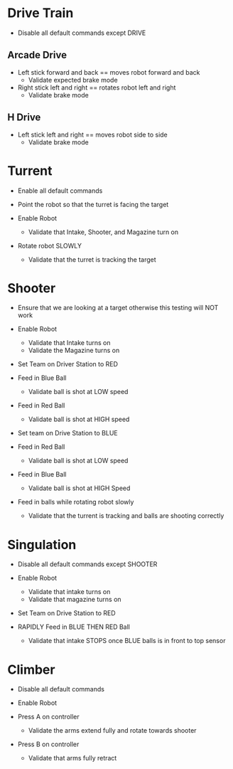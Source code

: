 # Drive Train #

* Disable all default commands except DRIVE

## Arcade Drive ##
* Left stick forward and back == moves robot forward and back 
    * Validate expected brake mode
* Right stick left and right == rotates robot left and right 
    * Validate brake mode

## H Drive ##
* Left stick left and right == moves robot side to side 
    * Validate brake mode

# Turrent #

* Enable all default commands
* Point the robot so that the turret is facing the target

* Enable Robot
    * Validate that Intake, Shooter, and Magazine turn on
* Rotate robot SLOWLY
    * Validate that the turret is tracking the target


# Shooter #

* Ensure that we are looking at a target otherwise this testing will NOT work

* Enable Robot
    * Validate that Intake turns on
    * Validate the Magazine turns on
* Set Team on Driver Station to RED
* Feed in Blue Ball
    * Validate ball is shot at LOW speed
* Feed in Red Ball
    * Validate ball is shot at HIGH speed
* Set team on Drive Station to BLUE
* Feed in Red Ball
    * Validate ball is shot at LOW speed
* Feed in Blue Ball
    * Validate ball is shot at HIGH Speed

* Feed in balls while rotating robot slowly
    * Validate that the turrent is tracking and balls are shooting correctly

# Singulation #

* Disable all default commands except SHOOTER

* Enable Robot
    * Validate that intake turns on
    * Validate that magazine turns on
* Set Team on Drive Station to RED
* RAPIDLY Feed in BLUE THEN RED Ball
    * Validate that intake STOPS once BLUE balls is in front to top sensor

# Climber #

* Disable all default commands

* Enable Robot
* Press A on controller
    * Validate the arms extend fully and rotate towards shooter
* Press B on controller
    * Validate that arms fully retract


